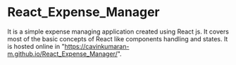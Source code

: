 # React_Expense_Manager

It is a simple expense managing application created using React js.
It covers most of the basic concepts of React like components handling and states.
It is hosted online in "https://cavinkumaran-m.github.io/React_Expense_Manager/".
